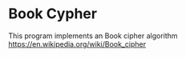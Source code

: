 # Book Cypher
This program implements an Book cipher algorithm 
https://en.wikipedia.org/wiki/Book_cipher
